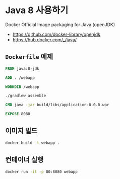 # Java 8 사용하기

Docker Official Image packaging for Java (openJDK)

- <https://github.com/docker-library/openjdk>
- <https://hub.docker.com/_/java/>

## `Dockerfile` 예제

```dockerfile
FROM java:8-jdk

ADD . /webapp

WORKDIR /webapp

./gradlew assemble

CMD java -jar build/libs/application-0.0.0.war

EXPOSE 8080
```

## 이미지 빌드

```bash
docker build -t webapp .
```

## 컨테이너 실행

```bash
docker run -it -p 80:8080 webapp
```
